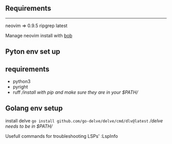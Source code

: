 ## Requirements
---
neovim => 0.9.5
ripgrep latest

Manage neovim install with [bob](https://github.com/MordechaiHadad/bob)

## Pyton env set up
requirements
---
- python3
- pyright
- ruff
*/install with pip and make sure they are in your $PATH/*

## Golang env setup
install delve
`go install github.com/go-delve/delve/cmd/dlv@latest`
*/delve needs to be in $PATH/*

Usefull commands for troubleshooting LSPs'
:LspInfo
